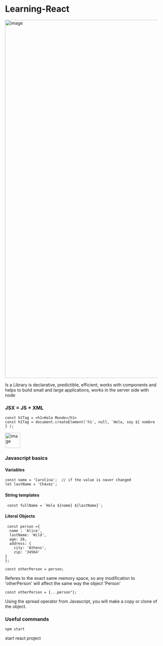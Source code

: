 # Learning-React

<img width="1176" alt="image" src="https://github.com/CarolinaChavezDavid/Learning-React/assets/77591347/5d8c2932-ec74-4e8a-9430-b93278e8f4af">

Is a Library is declarative, predictible, efficient, works with components and helps to build small and large applications, works in the server side with node 

### JSX = JS + XML
```
const h1Tag = <h1>Hola Mundo</h1>
const h1Tag = document.createElement('h1', null, `Hola, soy ${ nombre } );
```
<img width="50" alt="image" src="https://github.com/CarolinaChavezDavid/Learning-React/assets/77591347/4ff73389-17f4-4c06-968a-1866ae16d520"> 

### Javascript basics

#### Variables
```
const name = 'Carolina';  // if the value is naver changed
let lastName = 'Chávez';
```

#### String templates
```
 const fullName = `Hola ${name} ${lastName}`;
```

#### Literal Objects
```
 const person ={
  name : 'Alice',
  lastName: 'Wild',
  age: 26,
  address: {
    city: 'Athens',
    zip: '34564'
}
};
```
```
const otherPerson = person; 
```
Referes to the exact same memory space, so any modification to 'otherPerson' will affect the same way the object 'Person'

```
const otherPerson = {...person"};
```
Using the spread operator from Javascript, you will make a copy or clone of the object.

### Useful commands

```
npm start
```
start react project
